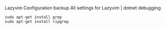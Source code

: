 Lazyvim Configuration backup
All settings for Lazyvim | dotnet debugging

```
sudo apt-get install grep
sudo apt-get install ripgrep
```

